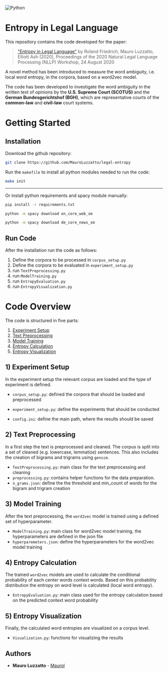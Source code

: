 
![Python](https://img.shields.io/badge/python-v3.6+-blue.svg)

# Entropy in Legal Language

 
 <!-- [![Total Downloads](https://poser.pugx.org/phpunit/phpunit/downloads)](//packagist.org/packages/phpunit/phpunit) -->
 <!-- [![Build Status](https://travis.ibm.com/Mauro-Luzzatto/-Data-Modelling.svg?token=zmafNzx54WQZmTrFgEaV&branch=master)](https://travis.ibm.com/Mauro-Luzzatto/-Data-Modelling) -->

<!-- 
e.g

Add paper name in the small github repo box 

Tragin, M. & Vaulot, D. 2019. Novel diversity within marine Mamiellophyceae (Chlorophyta) unveiled by metabarcoding. Sci. Rep. 9:5190. https://www.nature.com/articles/s41598-019-41680-6
 -->


<!-- Code for use in measuring the sophistication of political text

“Measuring and Explaining Political Sophistication Through Textual Complexity” by Kenneth Benoit, Kevin Munger, and Arthur Spirling. This package is built on quanteda.
 -->

This repository contains the code developed for the paper:

> ["Entropy in Legal Language"](/paper/Friedrich-Luzzatto-Ash-Legal-Entropy.pdf) by Roland Friedrich, Mauro Luzzatto, Elliott Ash (2020), Proceedings of the 2020 Natural Legal Language Processing (NLLP) Workshop, 24 August 2020

A novel method has been introduced to measure the word ambiguity, i.e. local word entropy, in the corpora, based on a word2vec model. 

The code has been developed to investigate the word ambiguity in the written text of opinions by the **U.S. Supreme Court (SCOTUS)** and the **German Bundesgerichtshof (BGH)**, which are representative courts of the **common-law** and **civil-law** court systems. 


<!-- Word embeddings are used to calculate the conditional probability of the context words of all corpus words, based on this distribution the entropy is calculated per word level and then aggregated to corpus level -->

<!-- We use the measure to investigate entropy in the written text of opinions published by the U.S. Supreme Court
(SCOTUS) and the German Bundesgerichtshof (BGH), representative courts of the common-law and civil-law
court systems respectively. -->

<!-- To account for language difference between German (BGH) and English (U.S. Supreme Court), the entropy of two non-legal corpus translations (EuroParl) have been calculated for comparison as well.  -->


# Getting Started 

## Installation
Download the github repository:
```bash
git clone https://github.com/MauroLuzzatto/legal-entropy
```
Run the `makefile` to install all python modules needed to run the code:
```bash
make init
```
---
Or install python requirements and spacy module manually:
```bash
pip install -r requirements.txt
```
```bash
python -m spacy download en_core_web_sm
```
```bash
python -m spacy download de_core_news_sm
```

## Run Code

After the installation run the code as follows:

1) Define the corpora to be processed in `corpus_setup.py`
2) Define the corpora to be evaluated in `experiment_setup.py`
3) run `TextPreprocessing.py`
4) run `ModelTraining.py`
5) run `EntropyEvaluation.py`
6) run `EntropyVisualization.py`


# Code Overview

The code is structured in five parts:

<!-- (make links) -->
1) [Experiment Setup](#1-experiment-setup)
2) [Text Preprocessing](#2-text-preprocessing)
3) [Model Training](#3-model-training)
4) [Entropy Calculation](#4-entropy-calculation)
5) [Entropy Visualization](#5-entropy-visualization)


## 1) Experiment Setup
In the experiment setup the relevant corpus are loaded and the type of experiment is defined.
- `corpus_setup.py`: defined the corpora that should be loaded and preprocessed
<!-- * `name_of_folder = 'EuroParl' # a folder with this name will be created`
* `filename = 'EuroParl_filename.csv'  # documents should be separated by row`
* `pathLoad = r'path\to\file'`
* `language = 'de'`
* `delimiter = ','  # used for loading the text`
* `column_name = 'content'` -->
- `experiment_setup.py`: define the experiments that should be conducted
<!-- [update] -->
- `config.ini`: define the main path, where the results should be saved

<!-- *  `main = path\to\folder` -->
<!-- *  test 1
*  {"threshold_bigram": 10, "threshold_trigram": 40, "min_count": 20}
 -->



<!-- * "epochs": 30
* "min_count": 20 
* "window": 2
* "size": 300 
* "workers": 3 
* "hs": 1 
* "sg": 1 
* "negative": 0 -->



## 2) Text Preprocessing
In a first step the text is preprocessed and cleaned. The corpus is split into a set of cleaned (e.g. lowercase, lemmatize) sentences. This also includes the creation of bigrams and trigrams using `gensim`.

- `TextPreprocessing.py`: main class for the text preprocessing and cleaning
- `preprocessing.py`: contains helper functions for the data preparation.
- `n_grams.json`: define the the threshold and min_count of words for the bigram and trigram creation


<!-- Bootstrapping:
* `create_index_list` = True   
* `bootstrapping` = False # bootstrapp the sentences    
* `num_corpus` = 1 # set the numer of corpora (relevant for bootstrapping)
* `sampling_size` = None  # downsample the number of sentences extracted from the corpus

Text cleaning:
* `lemmatize` = False
* `lowercase` = False    

Further options:
* `save` = True
* `plot` = True
* `load` = False # load sentences -->


## 3) Model Training
After the text preprocessing, the `word2vec` model is trained using a defined set of hyperparameter.
* `ModelTraining.py`: main class for word2vec model training, the hyperparameters are defined in the json file
* `hyperparemeters.json`: define the hyperparameters for the word2vec model training

<!-- Experiment:
* `experiment_name` = 'final_roland'

Futher options:
* `plot` = True
* `evaluate` = True
* `shuffle` = True
* `save` = True
     -->


<!--  -->

## 4) Entropy Calculation 
The trained `word2vec` models are used to calculate the conditional probability of each center words context words. Based on this probability distribution the entropy on word level is calculated (local word entropy). <!-- Next to the pre-build `
predict_output()` method, an adapted method based on `negative sampling` has been implemented -->

- `EntropyEvaluation.py`: main class used for the entropy calculation based on the predicted context word probability

<!--  -->

## 5) Entropy Visualization 
Finally, the calculated word entropies are visualized on a corpus level.

- `Visualization.py`: functions for visualizing the results


## Authors
* **Mauro Luzzatto** - [Maurol](https://github.com/MauroLuzzatto)

